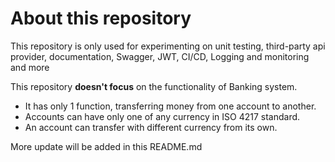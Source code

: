 # About this repository
This repository is only used for experimenting on unit testing, third-party api provider, documentation, Swagger, JWT, CI/CD, Logging and monitoring and more

This repository **doesn't focus** on the functionality of Banking system. 
- It has only 1 function, transferring money from one account to another.
- Accounts can have only one of any currency in ISO 4217 standard. 
- An account can transfer with different currency from its own.

More update will be added in this README.md
